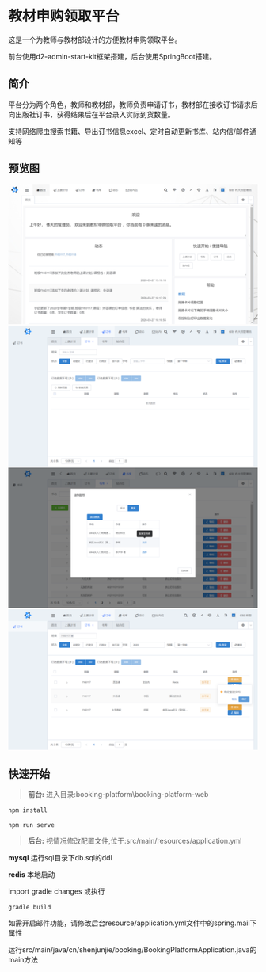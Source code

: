# 教材申购领取平台
这是一个为教师与教材部设计的方便教材申购领取平台。

前台使用d2-admin-start-kit框架搭建，后台使用SpringBoot搭建。
## 简介
平台分为两个角色，教师和教材部，教师负责申请订书，教材部在接收订书请求后向出版社订书，获得结果后在平台录入实际到货数量。

支持网络爬虫搜索书籍、导出订书信息excel、定时自动更新书库、站内信/邮件通知等


## 预览图

![image.jpg](./preview/1.jpg)
![image.jpg](./preview/2.jpg)
![image.jpg](./preview/3.jpg)
![image.jpg](./preview/4.jpg)


## 快速开始
>**前台:**
>进入目录:booking-platform\booking-platform-web

```
npm install
```

```
npm run serve
```

>**后台:**
>视情况修改配置文件,位于:src/main/resources/application.yml

**mysql**
运行sql目录下db.sql的ddl

**redis**
本地启动


import gradle changes
或执行
```
gradle build
```
如需开启邮件功能，请修改后台resource/application.yml文件中的spring.mail下属性

运行src/main/java/cn/shenjunjie/booking/BookingPlatformApplication.java的main方法




